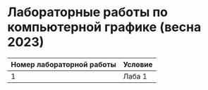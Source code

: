# Лабораторные работы по компьютерной графике (весна 2023)

| Номер лабораторной работы| Условие |
|--------------------------|---------|
| 1 | Лаба 1 |
